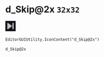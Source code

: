# d_Skip@2x `32x32`
<img src="/img/d_Skip.png" width=32 height=32>

``` CSharp
EditorGUIUtility.IconContent("d_Skip@2x")
```
```
d_Skip@2x
```
